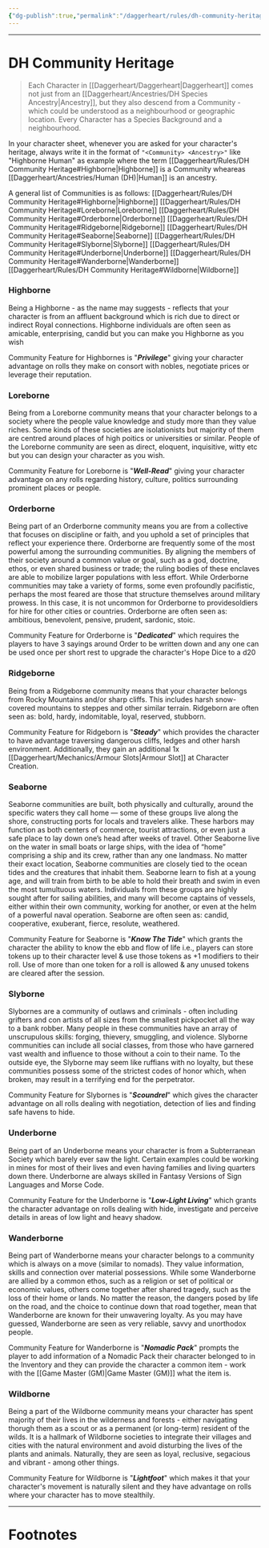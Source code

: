 ```yaml
---
{"dg-publish":true,"permalink":"/daggerheart/rules/dh-community-heritage/","tags":["TTRPG"]}
---
```



---
# DH Community Heritage
> Each Character in [[Daggerheart/Daggerheart\|Daggerheart]] comes not just from an [[Daggerheart/Ancestries/DH Species Ancestry\|Ancestry]], but they also descend from a Community - which could be understood as a neighbourhood or geographic location. Every Character has a Species Background and a neighbourhood.

In your character sheet, whenever you are asked for your character's heritage, always write it in the format of `"<Community> <Ancestry>"` like "Highborne Human" as example where the term [[Daggerheart/Rules/DH Community Heritage#Highborne\|Highborne]] is a Community wheareas [[Daggerheart/Ancestries/Human (DH)\|Human]] is an ancestry.

A general list of Communities is as follows:
[[Daggerheart/Rules/DH Community Heritage#Highborne\|Highborne]]
[[Daggerheart/Rules/DH Community Heritage#Loreborne\|Loreborne]]
[[Daggerheart/Rules/DH Community Heritage#Orderborne\|Orderborne]]
[[Daggerheart/Rules/DH Community Heritage#Ridgeborne\|Ridgeborne]]
[[Daggerheart/Rules/DH Community Heritage#Seaborne\|Seaborne]]
[[Daggerheart/Rules/DH Community Heritage#Slyborne\|Slyborne]]
[[Daggerheart/Rules/DH Community Heritage#Underborne\|Underborne]]
[[Daggerheart/Rules/DH Community Heritage#Wanderborne\|Wanderborne]]
[[Daggerheart/Rules/DH Community Heritage#Wildborne\|Wildborne]]

### Highborne
Being a Highborne - as the name may suggests - reflects that your character is from an affluent background which is rich due to direct or indirect Royal connections. Highborne individuals are often seen as amicable, enterprising, candid but you can make you Highborne as you wish

Community Feature for Highbornes is "***Privilege***" giving your character advantage on rolls they make on consort with nobles, negotiate prices or leverage their reputation.

### Loreborne
Being from a Loreborne community means that your character belongs to a society where the people value knowledge and study more than they value riches. Some kinds of these societies are isolationists but majority of them are centred around places of high poitics or universities or similar. People of the Loreborne community are seen as direct, eloquent, inquisitive, witty etc but you can design your character as you wish.

Community Feature for Loreborne is "***Well-Read***" giving your character advantage on any rolls regarding history, culture, politics surrounding prominent places or people.

### Orderborne
Being part of an Orderborne community means you are from a collective that focuses on discipline or faith, and you uphold a set of principles that reflect your experience there. Orderborne are frequently some of the most powerful among the surrounding communities. 
By aligning the members of their society around a common value or goal, such as a god, doctrine, ethos, or even shared business or trade; the ruling bodies of these enclaves are able to mobilize larger populations with less effort. 
While Orderborne communities may take a variety of forms, some even profoundly pacifistic, perhaps the most feared are those that structure themselves around military prowess. 
In this case, it is not uncommon for Orderborne to providesoldiers for hire for other cities or countries. Orderborne are often seen as: ambitious, benevolent, pensive, prudent, sardonic, stoic.

Community Feature for Orderborne is "***Dedicated***" which requires the players to have 3 sayings around Order to be written down and any one can be used once per short rest to upgrade the character's Hope Dice to a d20

### Ridgeborne
Being from a Ridgeborne community means that your character belongs from Rocky Mountains and/or sharp cliffs. This includes harsh snow-covered mountains to steppes and other similar terrain.
Ridgeborn are often seen as: bold, hardy, indomitable, loyal, reserved, stubborn.

Community Feature for Ridgeborn is "***Steady***" which provides the character to have advantage traversing dangerous cliffs, ledges and other harsh environment. Additionally, they gain an additional 1x [[Daggerheart/Mechanics/Armour Slots\|Armour Slot]] at Character Creation.

### Seaborne
Seaborne communities are built, both physically and culturally, around the specific waters they call home — some of these groups live along the shore, constructing ports for locals and travelers alike. These harbors may function as both centers of commerce, tourist attractions, or even just a safe place to lay down one’s head after weeks of travel. Other Seaborne live on the water in small boats or large ships, with the idea of “home” comprising a ship and its crew, rather than any one landmass. 
No matter their exact location, Seaborne communities are closely tied to the ocean tides and the creatures that inhabit them. Seaborne learn to fish at a young age,
and will train from birth to be able to hold their breath and swim in even the most tumultuous waters. Individuals from these groups are highly sought after for sailing abilities, and many will become captains of vessels, either within their own
community, working for another, or even at the helm of a powerful naval operation.
Seaborne are often seen as: candid, cooperative, exuberant, fierce, resolute, weathered.

Community Feature for Seaborne is "***Know The Tide***" which grants the character the ability to know the ebb and flow of life i.e., players can store tokens up to their character level & use those tokens as +1 modifiers to their roll. Use of more than one token for a roll is allowed & any unused tokens are cleared after the session.

### Slyborne
Slybornes are a community of outlaws and criminals - often including grifters and con artists of all sizes from the smallest pickpocket all the way to a bank robber. 
Many people in these communities have an array of unscrupulous skills: forging, thievery, smuggling, and violence. Slyborne communities can include all social classes, from those who have garnered vast wealth and influence to those without a coin to their name. To the outside eye, the Slyborne may seem like ruffians with no loyalty, but these communities possess some of the strictest codes of honor which, when broken, may result in a terrifying end for the perpetrator.

Community Feature for Slybornes is "***Scoundrel***" which gives the character advantage on all rolls dealing with negotiation, detection of lies and finding safe havens to hide.

### Underborne
Being part of an Underborne means your character is from a Subterranean Society which barely ever saw the light. Certain examples could be working in mines for most of their lives and even having families and living quarters down there. Underborne are always skilled in Fantasy Versions of Sign Languages and Morse Code.

Community Feature for the Underborne is "***Low-Light Living***" which grants the character advantage on rolls dealing with hide, investigate and perceive details in areas of low light and heavy shadow.

### Wanderborne
Being part of Wanderborne means your character belongs to a community which is always on a move (similar to nomads). They value information, skills and connection over material possessions. While some Wanderborne are allied by a common ethos, such as a religion or set of political or economic values, others come together after shared tragedy, such as the loss of their home or lands. No matter the reason, the dangers posed by life on the road, and the choice to continue down that road together, mean that Wanderborne are known for their unwavering loyalty. As you may have guessed, Wanderborne are seen as very reliable, savvy and unorthodox people.

Community Feature for Wanderborne is "***Nomadic Pack***" prompts the player to add information of a Nomadic Pack their character belonged to in the Inventory and they can provide the character a common item - work with the [[Game Master (GM)\|Game Master (GM)]] what the item is.

### Wildborne
Being a part of the Wildborne community means your character has spent majority of their lives in the wilderness and forests - either navigating thorugh them as a scout or as a permanent (or long-term) resident of the wilds. It is a hallmark of Wildborne societies to integrate their villages and cities with the natural environment and avoid disturbing the lives of the plants and animals. Naturally, they are seen as loyal, reclusive, segacious and vibrant - among other things.

Community Feature for Wildborne is "***Lightfoot***" which makes it that your character's movement is naturally silent and they have advantage on rolls where your character has to move stealthily.

---
# Footnotes